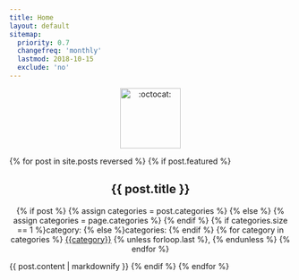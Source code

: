 ```yaml
---
title: Home
layout: default
sitemap:
  priority: 0.7
  changefreq: 'monthly'
  lastmod: 2018-10-15
  exclude: 'no'
---
```


<p align="center">
       <img class="emoji" title=":octocat:" alt=":octocat:" src="https://octodex.github.com/images/dojocat.jpg" height="108" width="108">
     </p>

<div class = "featured-posts">
{% for post in site.posts reversed %}
  {% if post.featured %}
    <h2 align="center">
      {{ post.title }} 
    </h2>
    <div class="post-categories">
      <p align ="center">
      {% if post %}
        {% assign categories = post.categories %}
      {% else %}
        {% assign categories = page.categories %}
      {% endif %}
      {% if categories.size == 1 %}category:&nbsp;{% else %}categories:&nbsp;{% endif %}
      {% for category in categories %}
        <a href="{{site.baseurl}}/categories/#{{category|slugize}}">{{category}}</a>
      {% unless forloop.last %},&nbsp;{% endunless %}
      {% endfor %}
      </p>
     </div>
    {{ post.content | markdownify }}
  {% endif %}
{% endfor %}
</div>
